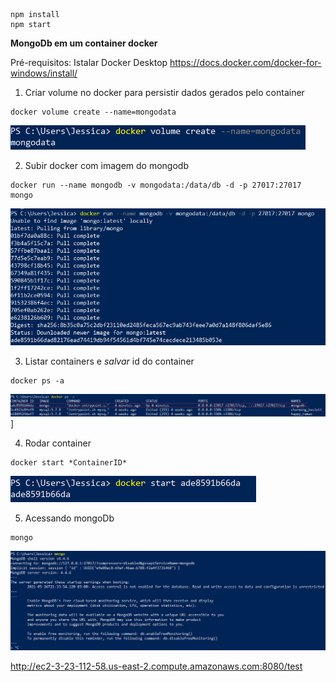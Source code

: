 ```
npm install
npm start
```

**MongoDb em um container docker**

Pré-requisitos: Istalar Docker Desktop https://docs.docker.com/docker-for-windows/install/

1. Criar volume no docker para persistir dados gerados pelo container

```
docker volume create --name=mongodata
```

![alt text](images/docker1.png)

2.	Subir docker com imagem do mongodb

```
docker run --name mongodb -v mongodata:/data/db -d -p 27017:27017 mongo
```

![alt text](images/docker2.png)

3.	Listar containers e *salvar* id do container

```
docker ps -a
```

![alt text](images/docker3.png)]

4.	Rodar container

```
docker start *ContainerID*
```

![alt text](images/docker4.png)

5.	Acessando mongoDb

```
mongo
```

![alt text](images/docker5.png)


http://ec2-3-23-112-58.us-east-2.compute.amazonaws.com:8080/test